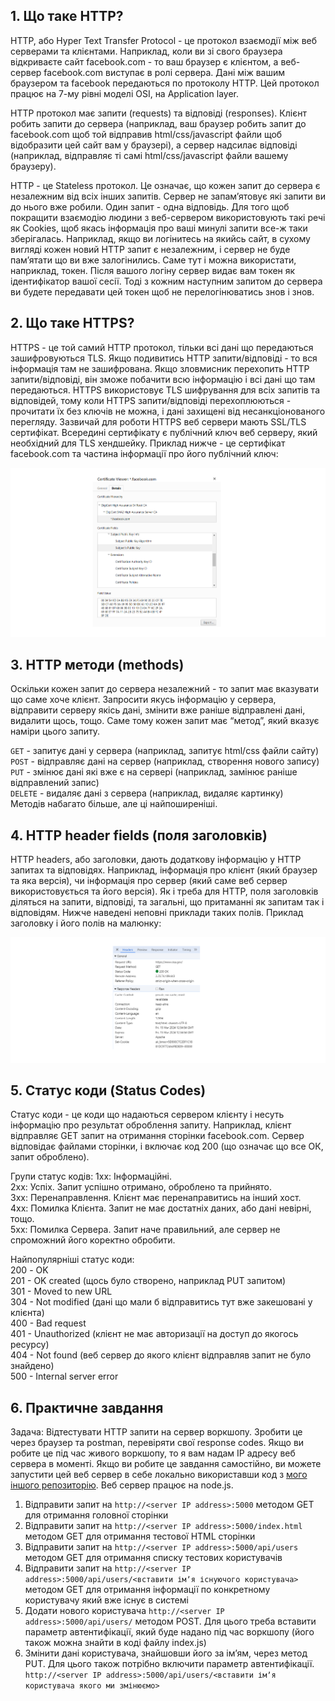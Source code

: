 ## 1. Що таке HTTP?
HTTP, або Hyper Text Transfer Protocol - це протокол взаємодії між веб серверами та клієнтами. Наприклад, коли ви зі свого браузера відкриваєте сайт facebook.com - то ваш браузер є клієнтом, а веб-сервер facebook.com виступає в ролі сервера. Дані між вашим браузером та facebook передаються по протоколу HTTP. Цей протокол працює на 7-му рівні моделі OSI, на Application layer. 

HTTP протокол має запити (requests) та відповіді (responses). Клієнт робить запити до сервера (наприклад, ваш браузер робить запит до facebook.com щоб той відправив html/css/javascript файли щоб відобразити цей сайт вам у браузері), а сервер надсилає відповіді (наприклад, відправляє ті самі html/css/javascript файли вашему браузеру).

HTTP - це Stateless протокол. Це означає, що кожен запит до сервера є незалежним від всіх інших запитів. Сервер не запамʼятовує які запити ви до нього вже робили. Один запит - одна відповідь. Для того щоб покращити взаємодію людини з веб-сервером використовують такі речі як Cookies, щоб якась інформація про ваші минулі запити все-ж таки зберігалась. Наприклад, якщо ви логінитесь на якийсь сайт, в сухому вигляді кожен новий HTTP запит є незалежним, і сервер не буде памʼятати що ви вже залогінились. Саме тут і можна використати, наприклад, токен. Після вашого логіну сервер видає вам токен як ідентифікатор вашої сесії. Тоді з кожним наступним запитом до сервера ви будете передавати цей токен щоб не перелогінюватись знов і знов. 

## 2. Що таке HTTPS?
HTTPS - це той самий HTTP протокол, тільки всі дані що передаються зашифровуються TLS. Якщо подивитись HTTP запити/відповіді - то вся інформація там не зашифрована. Якщо зловмисник перехопить HTTP запити/відповіді, він зможе побачити всю інформацію і всі дані що там передаються. HTTPS використовує TLS шифрування для всіх запитів та відповідей, тому коли HTTPS запити/відповіді перехоплюються - прочитати їх без ключів не можна, і дані захищені від несанкціонованого перегляду. Зазвичай для роботи HTTPS веб сервери мають SSL/TLS сертифікат. Всередині сертифікату є публічний ключ веб серверу, який необхідний для TLS хендшейку. Приклад нижче - це сертифікат facebook.com та частина інформації про його публічний ключ:

![certificate](https://github.com/sarin00/Course1-Intro-to-Cybersecruity/blob/main/%D1%8F%D0%94%D0%BE%D0%B4%D0%B0%D1%82%D0%BA%D0%BE%D0%B2%D1%96%20%D0%BC%D0%B0%D1%82%D0%B5%D1%80%D1%96%D0%B0%D0%BB%D0%B8/certificate.png)

## 3. HTTP методи (methods)
Оскільки кожен запит до сервера незалежний - то запит має вказувати що саме хоче клієнт. Запросити якусь інформацію у сервера, відправити серверу якісь дані, змінити вже раніше відправлені дані, видалити щось, тощо. Саме тому кожен запит має “метод”, який вказує наміри цього запиту.

`GET` - запитує дані у сервера (наприклад, запитує html/css файли сайту)  
`POST` - відправляє дані на сервер (наприклад, створення нового запису)  
`PUT` - змінює дані які вже є на сервері  (наприклад, замінює раніше відправлений запис)  
`DELETE` - видаляє дані з сервера (наприклад, видаляє картинку)  
Методів набагато більше, але ці найпоширеніші. 

## 4. HTTP header fields (поля заголовків)
HTTP headers, або заголовки, дають додаткову інформацію у HTTP запитах та відповідях. Наприклад, інформація про клієнт (який браузер та яка версія), чи інформація про сервер (який саме веб сервер використовується та його версія). Як і треба для HTTP, поля заголовків діляться на запити, відповіді, та загальні, що притаманні як запитам так і відповідям. Нижче наведені неповні приклади таких полів. Приклад заголовку і його полів на малюнку:

![http-header](https://github.com/sarin00/Course1-Intro-to-Cybersecruity/blob/main/%D1%8F%D0%94%D0%BE%D0%B4%D0%B0%D1%82%D0%BA%D0%BE%D0%B2%D1%96%20%D0%BC%D0%B0%D1%82%D0%B5%D1%80%D1%96%D0%B0%D0%BB%D0%B8/http-header.png)

## 5. Статус коди (Status Codes)
Статус коди - це коди що надаються сервером клієнту і несуть інформацію про результат оброблення запиту. Наприклад, клієнт відправляє GET запит на отримання сторінки facebook.com. Сервер відповідає файлами сторінки, і включає код 200 (що означає що все ОК, запит оброблено).

Групи статус кодів:
1xx: Інформаційні.  
2xx: Успіх. Запит успішно отримано, оброблено та прийнято.  
3xx: Перенаправлення. Клієнт має перенаправитись на інший хост.  
4xx: Помилка Клієнта. Запит не має достатніх даних, або дані невірні, тощо.  
5xx: Помилка Сервера. Запит наче правильний, але сервер не спроможний його коректно обробити.  

Найпопулярніші статус коди:  
200 - OK  
201 - OK created (щось було створено, наприклад PUT запитом)  
301 - Moved to new URL  
304 - Not modified (дані що мали б відправитись тут вже закешовані у клієнта)  
400 - Bad request  
401 - Unauthorized (клієнт не має авторизації на доступ до якогось ресурсу)  
404 - Not found (веб сервер до якого клієнт відправляв запит не було знайдено)  
500 - Internal server error  

## 6. Практичне завдання
Задача: Відтестувати HTTP запити на сервер воркшопу. Зробити це через браузер та postman, перевіряти свої response codes. Якщо ви робите це під час живого воркшопу, то я вам надам IP адресу веб сервера в моменті. Якщо ви робите це завдання самостійно, ви можете запустити цей веб сервер в себе локально використавши код з [мого іншого репозиторію](https://github.com/sarin00/nodehttps). Веб сервер працює на node.js. 

1. Відправити запит на `http://<server IP address>:5000` методом GET для отримання головної сторінки
2. Відправити запит на `http://<server IP address>:5000/index.html` методом GET для отримання тестової HTML сторінки
3. Відправити запит на `http://<server IP address>:5000/api/users` методом GET для отримання списку тестових користувачів
4. Відправити запит на `http://<server IP address>:5000/api/users/<вставити імʼя існуючого користувача>` методом GET для отримання інформації по конкретному користувачу який вже існує в системі
5. Додати нового користувача `http://<server IP address>:5000/api/users/` методом POST. Для цього треба вставити параметр автентифікації, який буде надано під час воркшопу (його також можна знайти в коді файлу index.js)
6. Змінити дані користувача, знайшовши його за ім’ям, через метод PUT. Для цього також потрібно включити параметр автентифікації. `http://<server IP address>:5000/api/users/<вставити імʼя користувача якого ми змінюємо>`
